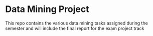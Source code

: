 # Data Mining Project

This repo contains the various data mining tasks assigned during the semester and will include the final report for the exam project track
